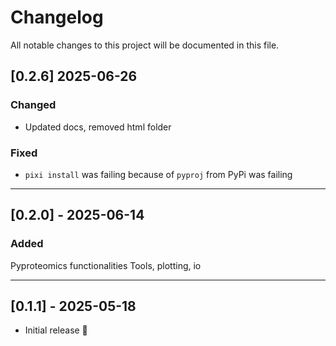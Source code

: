 # Changelog

All notable changes to this project will be documented in this file.

## [0.2.6] 2025-06-26

### Changed
- Updated docs, removed html folder

### Fixed
- `pixi install` was failing because of `pyproj` from PyPi was failing

---

## [0.2.0] - 2025-06-14

### Added
Pyproteomics functionalities
Tools, plotting, io

---

## [0.1.1] - 2025-05-18

- Initial release 🚀
